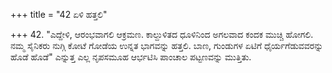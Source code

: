 +++
title = "42 ಏಳಿ ಹತ್ತಲಿ"

+++
42. "ಎದ್ದೇಳಿ, ಆರಂಭವಾಗಲಿ ಆಕ್ರಮಣ. ಕಾಲ್ದುಳಿತದ ಧೂಳಿನಿಂದ ಅಗಲವಾದ ಕಂದಕ  ಮುಚ್ಚಿ ಹೋಗಲಿ. ನಮ್ಮ ಸೈನಿಕರು ನುಗ್ಗಿ ಕೋಟೆ ಗೋಡೆಯ ಉನ್ನತ ಭಾಗವನ್ನು ಹತ್ತಲಿ. ಬಾಣ, ಗುಂಡುಗಳ ಏಟಿಗೆ ಧೈರ್ಯಗೆಡುವವರನ್ನು ಹೊಡೆ ಹೊಡೆ" ಎನ್ನುತ್ತ ಎಲ್ಲ ನೃಪಸಮೂಹ ಆರ್ಭಟಿಸಿ ಪಾಂಚಾಲ ಪಟ್ಟಣವನ್ನು ಮುತ್ತಿತು.